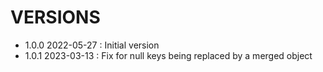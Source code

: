 # VERSIONS

- 1.0.0 2022-05-27 : Initial version
- 1.0.1 2023-03-13 : Fix for null keys being replaced by a merged object
